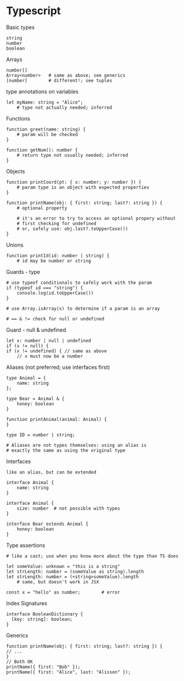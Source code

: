 # Typescript

Basic types

    string
    number
    boolean

Arrays

    number[]
    Array<number>   # same as above; see generics
    [number]        # different!; see tuples

type annotations on variables

    let myName: string = "Alice";
        # type not actually needed; inferred


Functions

    function greet(name: string) {
        # param will be checked
    }

    function getNum(): number {
        # return type not usually needed; inferred
    }

Objects

    function printCoord(pt: { x: number; y: number }) {
        # param type is an object with expected properties
    }

    function printName(obj: { first: string; last?: string }) {
        # optional property
        
        # it's an error to try to access an optional propery without
        # first checking for undefined
        # or, safely use: obj.last?.toUpperCase())
    }

Unions

    function printId(id: number | string) {
        # id may be number or string


Guards - type

    # use typeof conditionals to safely work with the param
    if (typeof id === "string") {
        console.log(id.toUpperCase())
    }

    # use Array.isArray(x) to determine if a param is an array

    # == & != check for null or undefined

Guard - null & undefined

    let x: number | null | undefined
    if (x != null) {
    if (x != undefined) { // same as above
        // x must now be a number

Aliases (not preferred; use interfaces first)

    type Animal = {
        name: string
    };
    
    type Bear = Animal & { 
        honey: boolean 
    }

    function printAnimal(animal: Animal) {
    }

    type ID = number | string;

    # Aliases are not types themselves: using an alias is
    # exactly the same as using the original type

Interfaces

    like an alias, but can be extended

    interface Animal {
        name: string
    }

    interface Animal {
        size: number  # not possible with types
    }

    interface Bear extends Animal {
        honey: boolean
    }

Type assertions

    # like a cast; use when you know more about the type than TS does

    let someValue: unknown = "this is a string"
    let strLength: number = (someValue as string).length
    let strLength: number = (<string>someValue).length
        # same, but doesn't work in JSX

    const x = "hello" as number;        # error


Index Signatures

    interface BooleanDictionary {
      [key: string]: boolean;
    }

Generics

    function printName(obj: { first: string; last?: string }) {
    // ...
    }
    // Both OK
    printName({ first: "Bob" });
    printName({ first: "Alice", last: "Alisson" });
